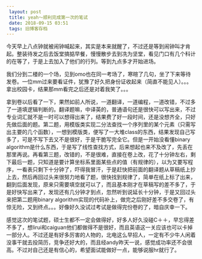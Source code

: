 ```yaml
---
 layout: post
 title: yeah～顺利完成第一次的笔试
 date: 2018-09-15 03:51
 tags: 旧博客存档
---
```

今天早上八点钟就被闹钟喊起来，其实是本来就醒了，不过还是等到闹钟叫才肯起。整装待发之后去饭堂搞掂早餐，慢慢散步去到冼为坚堂，看见门口有几个科计的在等了，于是上去加入了他们的行列。等到九点多才开始进场。



我们分到二楼的一个场，见到omo也在同一考场了，寒暄了几句，坐了下来等待发卷。一位mm过来要看证件，犹豫了好久把身份证收起来（简直不能见人）。。。拿出校园卡，结果那mm看完之后还是对着我笑了。。。



拿到卷以后看了一下，果然如前人所说，一道翻译，一道编程，一道改错，不过多了一道填逻辑判断的。翻译题嘛，中译英的，普通语句还是很快可以写出来，不过专业词汇就不是一时可以想得出来了，结果费了好一段时间，还是没想齐全，只好先做后面的题。第二题，用模版类实现二分法查找一个序列里的某个元素（只需写出主要的几个函数），一想到模版类，便写了一大堆class的东西，结果发现自己写多了，可是不写下去又不是很好，于是干脆写完全它。但是一开始没看懂binary
algorithm是什么东西，于是写了线性查找方式，后来想起也来不及改了，先丢在那里再说。再看第三题，改错的，不是很难，直接在卷上改，花了十分钟左右，剩下最后一题，只知道是要计算坐标系里面某些点的值（有规律的），以为又要写程序，一看表只剩下十分钟了，吓得我冒汗，于是赶快把前面的翻译题从草稿纸上抄上去，然后再回过头来很努力地看了题，很快找到规律了，简单在纸上标了出来，翻到后面发现，原来只需要填空就可以了，而且基本刚才在草稿写的差不多了，于是好快写出来了，发现还有几分钟才到点，忽然听到说延长十分钟，于是又回过头来把第二题用binary
algorithm实现的代码补上，做完之后刚好差不多交卷了，有惊无险，又到终点。。。好像好久没试过考试是做得完份卷的了，暗自庆幸一下。



感觉这次的笔试题，硕士生都不一定会做得好，好多人好久没碰C＋＋，早忘得差不多了，想lirui和caiguan他们都做得不是很好，而且英语这一关应该也可以卡掉一部分人。不过还是有好多厉害的人物的，北电这么早招人，一定有不少牛人闲着没事干就去投简历，竞争还好大的，而且经andy昨天一说，感觉成功率还不会很高。不过对自己还是有信心的，希望面试能做好一点，能够说服hr就行了。

